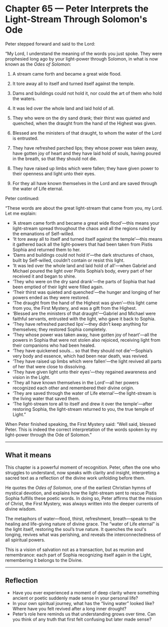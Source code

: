 # Chapter 65 — Peter Interprets the Light-Stream Through Solomon's Ode

Peter stepped forward and said to the Lord:

“My Lord, I understand the meaning of the words you just spoke. They were prophesied long ago by your light-power through Solomon, in what is now known as the *Odes of Solomon*:

1. A stream came forth and became a great wide flood.

2. It tore away all to itself and turned itself against the temple.

3. Dams and buildings could not hold it, nor could the art of them who hold the waters.

4. It was led over the whole land and laid hold of all.

5. They who were on the dry sand drank; their thirst was quieted and quenched, when the draught from the hand of the Highest was given.

6. Blessed are the ministers of that draught, to whom the water of the Lord is entrusted.

7. They have refreshed parched lips; they whose power was taken away, have gotten joy of heart and they have laid hold of souls, having poured in the breath, so that they should not die.

8. They have raised up limbs which were fallen; they have given power to their openness and light unto their eyes.

9. For they all have known themselves in the Lord and are saved through the water of Life eternal.

Peter continued:

“These words are about the great light-stream that came from you, my Lord. Let me explain:

- ‘A stream came forth and became a great wide flood’—this means your light-stream spread throughout the chaos and all the regions ruled by the emanations of Self-willed.
- ‘It tore away all to itself and turned itself against the temple’—this means it gathered back all the light-powers that had been taken from Pistis Sophia and returned them to her.
- ‘Dams and buildings could not hold it’—the dark structures of chaos, built by Self-willed, couldn’t contain or resist this light.
- ‘It was led over the whole land and laid hold of all’—when Gabriel and Michael poured the light over Pistis Sophia’s body, every part of her received it and began to shine.
- ‘They who were on the dry sand drank’—the parts of Sophia that had been emptied of their light were filled again.
- ‘Their thirst was quieted and quenched’—the hunger and longing of her powers ended as they were restored.
- ‘The draught from the hand of the Highest was given’—this light came from you, the First Mystery, and was a gift from the Highest.
- ‘Blessed are the ministers of that draught’—Gabriel and Michael were faithful servants, entrusted with the light, who gave it back to Sophia.
- ‘They have refreshed parched lips’—they didn’t keep anything for themselves; they restored Sophia completely.
- ‘They whose power was taken away, have gotten joy of heart’—all the powers in Sophia that were not stolen also rejoiced, receiving light from their companions who had been healed.
- ‘They have quickened souls… so that they should not die’—Sophia’s very body and essence, which had been near death, was revived.
- ‘They have raised up limbs which were fallen’—the light revived all parts of her that were close to dissolving.
- ‘They have given light unto their eyes’—they regained awareness and vision in the Light.
- ‘They all have known themselves in the Lord’—all her powers recognized each other and remembered their divine origin.
- ‘They are saved through the water of Life eternal’—the light-stream is the living water that saved them.
- ‘The light-stream tore all to itself and drew it over the temple’—after restoring Sophia, the light-stream returned to you, the true temple of Light.”

When Peter finished speaking, the First Mystery said:
“Well said, blessed Peter. This is indeed the correct interpretation of the words spoken by my light-power through the Ode of Solomon.”

---

## What it means

This chapter is a powerful moment of recognition. Peter, often the one who struggles to understand, now speaks with clarity and insight, interpreting a sacred text as a reflection of the divine work unfolding before them.

He quotes the *Odes of Solomon*, one of the earliest Christian hymns of mystical devotion, and explains how the light-stream sent to rescue Pistis Sophia fulfills these poetic words. In doing so, Peter affirms that the mission of Christ, the First Mystery, was always written into the deeper currents of divine wisdom.

The metaphors of water—flood, thirst, refreshment, breath—speak to the healing and life-giving nature of divine grace. The “water of Life eternal” is the light itself, restoring the soul’s true nature. It quenches the soul's longing, revives what was perishing, and reveals the interconnectedness of all spiritual powers.

This is a vision of salvation not as a transaction, but as reunion and remembrance: each part of Sophia recognizing itself again in the Light, remembering it belongs to the Divine.

---

## Reflection

* Have you ever experienced a moment of deep clarity where something ancient or poetic suddenly made sense in your personal life?
* In your own spiritual journey, what has the “living water” looked like? Where have you felt revived after a long inner drought?
* Peter’s role here reminds us that understanding grows over time. Can you think of any truth that first felt confusing but later made sense?
